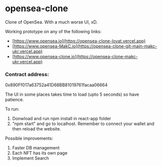 # opensea-clone
Clone of OpenSea. With a much worse UI, xD.

Working prototype on any of the following links:
- [https://www.opensea.io](https://opensea-clone-lovat.vercel.app)
- [https://www.opensea-MakC.io](https://opensea-clone-git-main-makc-ukr.vercel.app)
- [https://www.opensea-clone.io](https://opensea-clone-makc-ukr.vercel.app)

### Contract address:
0x890Ff017a63752a41D68BB81019761facaa06664

The UI in some places takes time to load (upto 5 seconds) so have patience.

To run:
1. Donwload and run npm install in react-app folder
2. "npm start" and go to localhost. Remember to connect your wallet and then reload the website.

Possible improvements: 
1. Faster DB management
2. Each NFT has its own page
3. Implement Search

